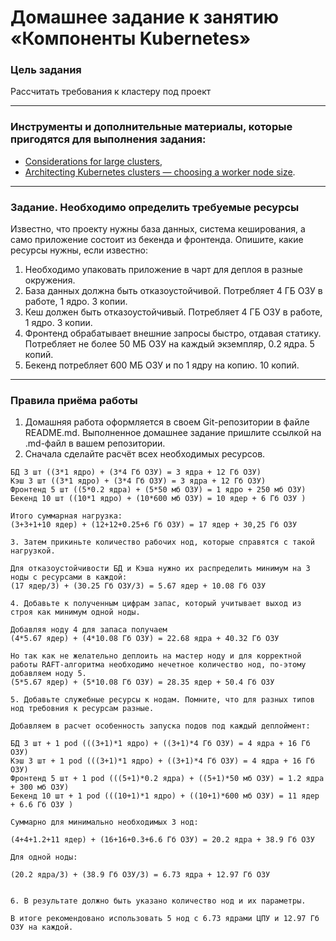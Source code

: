 # Домашнее задание к занятию «Компоненты Kubernetes»

### Цель задания

Рассчитать требования к кластеру под проект

------

### Инструменты и дополнительные материалы, которые пригодятся для выполнения задания:

- [Considerations for large clusters](https://kubernetes.io/docs/setup/best-practices/cluster-large/),
- [Architecting Kubernetes clusters — choosing a worker node size](https://learnk8s.io/kubernetes-node-size).

------

### Задание. Необходимо определить требуемые ресурсы
Известно, что проекту нужны база данных, система кеширования, а само приложение состоит из бекенда и фронтенда. Опишите, какие ресурсы нужны, если известно:

1. Необходимо упаковать приложение в чарт для деплоя в разные окружения. 
2. База данных должна быть отказоустойчивой. Потребляет 4 ГБ ОЗУ в работе, 1 ядро. 3 копии. 
3. Кеш должен быть отказоустойчивый. Потребляет 4 ГБ ОЗУ в работе, 1 ядро. 3 копии. 
4. Фронтенд обрабатывает внешние запросы быстро, отдавая статику. Потребляет не более 50 МБ ОЗУ на каждый экземпляр, 0.2 ядра. 5 копий. 
5. Бекенд потребляет 600 МБ ОЗУ и по 1 ядру на копию. 10 копий.

----

### Правила приёма работы

1. Домашняя работа оформляется в своем Git-репозитории в файле README.md. Выполненное домашнее задание пришлите ссылкой на .md-файл в вашем репозитории.
2. Сначала сделайте расчёт всех необходимых ресурсов.
```
БД 3 шт ((3*1 ядро) + (3*4 Гб ОЗУ) = 3 ядра + 12 Гб ОЗУ)
Кэш 3 шт ((3*1 ядро) + (3*4 Гб ОЗУ) = 3 ядра + 12 Гб ОЗУ)
Фронтенд 5 шт ((5*0.2 ядра) + (5*50 мб ОЗУ) = 1 ядро + 250 мб ОЗУ)
Бекенд 10 шт ((10*1 ядро) + (10*600 мб ОЗУ) = 10 ядер + 6 Гб ОЗУ )

Итого суммарная нагрузка: 
(3+3+1+10 ядер) + (12+12+0.25+6 Гб ОЗУ) = 17 ядер + 30,25 Гб ОЗУ

3. Затем прикиньте количество рабочих нод, которые справятся с такой нагрузкой.

Для отказоустойчивости БД и Кэша нужно их распределить минимум на 3 ноды с ресурсами в каждой:
(17 ядер/3) + (30.25 Гб ОЗУ/3) = 5.67 ядер + 10.08 Гб ОЗУ

4. Добавьте к полученным цифрам запас, который учитывает выход из строя как минимум одной ноды. 

Добавляя ноду 4 для запаса получаем
(4*5.67 ядер) + (4*10.08 Гб ОЗУ) = 22.68 ядра + 40.32 Гб ОЗУ

Но так как не желательно деплоить на мастер ноду и для корректной работы RAFT-алгоритма необходимо нечетное количество нод, по-этому добавляем ноду 5.
(5*5.67 ядер) + (5*10.08 Гб ОЗУ) = 28.35 ядер + 50.4 Гб ОЗУ

5. Добавьте служебные ресурсы к нодам. Помните, что для разных типов нод требовния к ресурсам разные. 

Добавляем в расчет особенность запуска подов под каждый деплоймент:

БД 3 шт + 1 pod (((3+1)*1 ядро) + ((3+1)*4 Гб ОЗУ) = 4 ядра + 16 Гб ОЗУ)
Кэш 3 шт + 1 pod (((3+1)*1 ядро) + ((3+1)*4 Гб ОЗУ) = 4 ядра + 16 Гб ОЗУ)
Фронтенд 5 шт + 1 pod (((5+1)*0.2 ядра) + ((5+1)*50 мб ОЗУ) = 1.2 ядра + 300 мб ОЗУ)
Бекенд 10 шт + 1 pod (((10+1)*1 ядро) + ((10+1)*600 мб ОЗУ) = 11 ядер + 6.6 Гб ОЗУ )

Суммарно для минимально необходимых 3 нод:

(4+4+1.2+11 ядер) + (16+16+0.3+6.6 Гб ОЗУ) = 20.2 ядра + 38.9 Гб ОЗУ 

Для одной ноды:

(20.2 ядра/3) + (38.9 Гб ОЗУ/3) = 6.73 ядра + 12.97 Гб ОЗУ


6. В результате должно быть указано количество нод и их параметры.

В итоге рекомендовано использовать 5 нод с 6.73 ядрами ЦПУ и 12.97 Гб ОЗУ на каждой.

```
